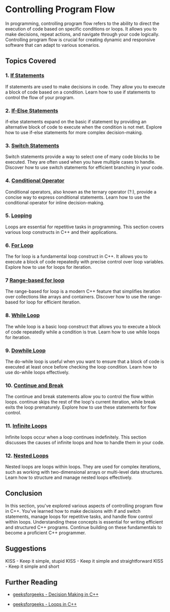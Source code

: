 # Controlling Program Flow
In programming, controlling program flow refers to the ability to direct the execution of code based on specific conditions or loops. It allows you to make decisions, repeat actions, and navigate through your code logically. Controlling program flow is crucial for creating dynamic and responsive software that can adapt to various scenarios.

## Topics Covered

### 1. [If Statements](1.IfStatement/README.md)
If statements are used to make decisions in code. They allow you to execute a block of code based on a condition. Learn how to use if statements to control the flow of your program.


### 2. [If-Else Statements](2.IfElseStatement/README.md)
if-else statements expand on the basic if statement by providing an alternative block of code to execute when the condition is not met. Explore how to use if-else statements for more complex decision-making.


### 3. [Switch Statements](3.SwitchCaseStatement/README.md)
Switch statements provide a way to select one of many code blocks to be executed. They are often used when you have multiple cases to handle. Discover how to use switch statements for efficient branching in your code.
### 4. [Conditional Operator](./4.ConditionalOpertors/README.md)
Conditional operators, also known as the ternary operator (?:), provide a concise way to express conditional statements. Learn how to use the conditional operator for inline decision-making.
### 5. [Looping]( ./5.Looping/README.md)
Loops are essential for repetitive tasks in programming. This section covers various loop constructs in C++ and their applications.
### 6. [For Loop](6.forLoop/README.md)
The for loop is a fundamental loop construct in C++. It allows you to execute a block of code repeatedly with precise control over loop variables. Explore how to use for loops for iteration.
### 7 [Range-based for loop](./7.RangeBasedLoop/README.md)
The range-based for loop is a modern C++ feature that simplifies iteration over collections like arrays and containers. Discover how to use the range-based for loop for efficient iteration.
### 8. [While Loop](./8.WhileLoop/README.md)
The while loop is a basic loop construct that allows you to execute a block of code repeatedly while a condition is true. Learn how to use while loops for iteration.
### 9. [Dowhile Loop](./9.DoWhileLoop/README.md)
The do-while loop is useful when you want to ensure that a block of code is executed at least once before checking the loop condition. Learn how to use do-while loops effectively.
### 10. [ Continue and Break](./10.ContinueAndBreak/README.md)
The continue and break statements allow you to control the flow within loops. continue skips the rest of the loop's current iteration, while break exits the loop prematurely. Explore how to use these statements for flow control.

### 11. [Infinite Loops](./11.InfiniteLoops/README.md)
Infinite loops occur when a loop continues indefinitely. This section discusses the causes of infinite loops and how to handle them in your code.

### 12. [Nested Loops](./12.NestedLoops/README.md)
Nested loops are loops within loops. They are used for complex iterations, such as working with two-dimensional arrays or multi-level data structures. Learn how to structure and manage nested loops effectively.

## Conclusion
In this section, you've explored various aspects of controlling program flow in C++. You've learned how to make decisions with if and switch statements, manage loops for repetitive tasks, and handle flow control within loops. Understanding these concepts is essential for writing efficient and structured C++ programs. Continue building on these fundamentals to become a proficient C++ programmer.


## Suggestions
KISS - Keep it simple, stupid
KISS - Keep it simple and straightforward
KISS - Keep it simple and short


## Further Reading

- [geeksforgeeks - Decision Making in C++](https://www.geeksforgeeks.org/decision-making-c-c-else-nested-else/)

- [geeksforgeeks - Loops in C++](https://www.geeksforgeeks.org/loops-in-c-and-cpp/)



